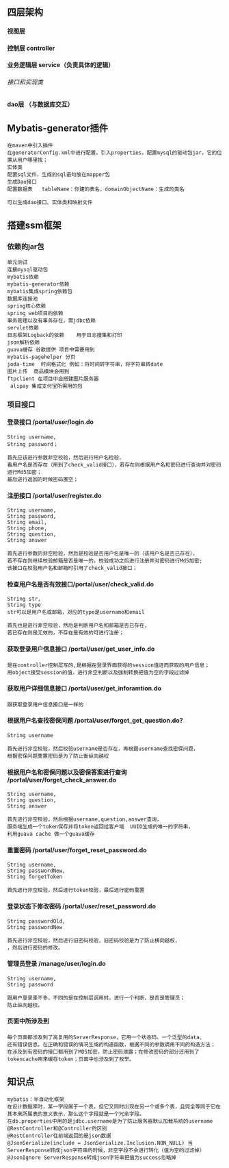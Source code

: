 ## 四层架构
#### 视图层
#### 控制层 controller
#### 业务逻辑层 service（负责具体的逻辑）
######         接口和实现类
####    dao层 （与数据库交互）

## Mybatis-generator插件
  ~~~
  在maven中引入插件
  在generatorConfig.xml中进行配置，引入properties，配置mysql的驱动包jar，它的位置从用户哪里找；
  实体类
  配置sql文件，生成的sql语句放在mapper包
  生成Dao接口
 配置数据表   tableName：你建的表名，domainObjectName：生成的类名
 ~~~
 ~~~ 
 可以生成dao接口、实体类和映射文件
 ~~~

## 搭建ssm框架
### 依赖的jar包
~~~
单元测试
连接mysql驱动包
mybatis依赖
mybatis-generator依赖
mybatis集成spring依赖包
数据库连接池
spring核心依赖
spring web项目的依赖
事务管理以及有事务存在，需jdbc依赖
servlet依赖
日志框架Logback的依赖    用于日志搜集和打印
json解析依赖
guava缓存 谷歌提供 项目中需要用到
mybatis-pagehelper 分页
joda-time  时间格式化 例如：将时间转字符串，将字符串转date
图片上传  商品模块会用到
ftpclient 在项目中会搭建图片服务器
 alipay 集成支付宝所需用的包
~~~

### 项目接口
#### 登录接口 /portal/user/login.do
~~~
String username,
String password；

首先应该进行参数非空校验，然后进行用户名检验，
看用户名是否存在（用到了check_valid接口），若存在则根据用户名和密码进行查询并对密码进行Md5加密；
最后进行返回的时候密码置空；
~~~
#### 注册接口 /portal/user/register.do
~~~
String username,
String password,
String email,
String phone,
String question,
String answer

首先进行参数的非空检验，然后是校验是否用户名是唯一的（该用户名是否已存在），
若不存在则继续校验邮箱是否是唯一的，校验成功之后进行注册并对密码进行Md5加密;
该接口在校验用户名和邮箱时引用了check_valid接口；
~~~
#### 检查用户名是否有效接口/portal/user/check_valid.do
~~~
String str,
String type
str可以是用户名或邮箱，对应的type是username和email

首先也是进行非空校验，然后是判断用户名和邮箱是否已存在，
若已存在则是无效的，不存在是有效的可进行注册；
~~~
#### 获取登录用户信息接口 /portal/user/get_user_info.do
~~~
是在controller控制层写的,是根据在登录界面获得的session值进而获取的用户信息；
用object接受session的值，进行非空判断以及强制转换把值为空的字段过滤掉
~~~
#### 获取用户详细信息接口 /portal/user/get_inforamtion.do
~~~
跟获取登录用户信息接口是一样的
~~~
#### 根据用户名查找密保问题 /portal/user/forget_get_question.do?
~~~
String username

首先进行非空校验，然后校验username是否存在，再根据username查找密保问题，
根据密保问题重置密码是为了防止衡纵向越权
~~~
#### 根据用户名和密保问题以及密保答案进行查询 /portal/user/forget_check_answer.do
~~~
String username,
String question,
String answer

首先进行非空校验，然后根据username,question,answer查询，
服务端生成一个token保存并将token返回给客户端  UUID生成的唯一的字符串，
利用guava cache 做一个guava缓存
~~~
#### 重置密码 /portal/user/forget_reset_password.do
~~~
String username,
String passwordNew,
String forgetToken

首先进行非空校验，然后进行token校验，最后进行密码重置
~~~
#### 登录状态下修改密码 /portal/user/reset_password.do
~~~
String passwordOld,
String passwordNew

首先进行非空校验，然后进行旧密码校验，旧密码校验是为了防止横向越权，
，然后进行密码的修改。
~~~
#### 管理员登录 /manage/user/login.do
~~~
String username,
String password

跟用户登录差不多，不同的是在控制层调用时，进行一个判断，是否是管理员；
防止纵向越权。
~~~
#### 页面中所涉及到
~~~
每个页面都涉及到了高复用的ServerResponse，它用一个状态码、一个泛型的data、
还有错误信息，在正确和错误的情况生成的构造函数，根据不同的参数调用不同的构造方法；
在涉及到有密码的接口都用到了MD5加密，防止密码泄露；在修改密码的部分还用到了
tokencache用来缓存token；页面中也涉及到了枚举。
~~~
## 知识点
~~~
mybatis：半自动化框架
在设计数据库时，某一字段属于一个表，但它又同时出现在另一个或多个表，且完全等同于它在其本来所属表的意义表示，那么这个字段就是一个冗余字段。
在db.properties中用的是jdbc.username是为了防止服务器默认加载系统的username
@RestController和@Controller的区别
@RestController往前端返回的是json数据
@JsonSerialize(include = JsonSerialize.Inclusion.NON_NULL) 当ServerResponse转成json字符串的时候，非空字段不会进行转化（值为空的过滤掉）
@JsonIgnore ServerResponse转成json字符串把值为success忽略掉
 